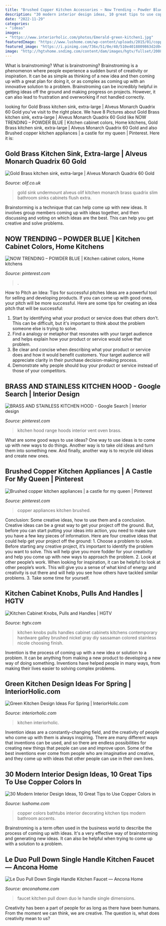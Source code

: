 ```yaml
---
title: "Brushed Copper Kitchen Accessories ~ Now Trending – Powder Blue"
description: "30 modern interior design ideas, 10 great tips to use copper colors in"
date: "2022-11-29"
categories:
- "ideas"
images:
- "https://www.interiorholic.com/photos/Emerald-green-kitchen1.jpg"
featuredImage: "https://www.lushome.com/wp-content/uploads/2015/01/copper-bathtubs-bathroom-fixtures-2.jpg"
featured_image: "https://i.pinimg.com/736x/51/0e/40/510e4018809863d2d0cc7c83e1a75cc2.jpg"
image: "http://hgtvhome.sndimg.com/content/dam/images/hgtv/fullset/2008/8/29/0/kitchen-hardware-sassaman.jpg.rend.hgtvcom.616.822.suffix/1400943329186.jpeg"
---
```



What is brainstroming?
What is brainstroming? Brainstroming is a phenomenon where people experience a sudden burst of creativity or inspiration. It can be as simple as thinking of a new idea and then coming up with a great plan for doing it, or as complex as coming up with an innovative solution to a problem. Brainstroming can be incredibly helpful in getting ideas off the ground and making progress on projects. However, it can also lead to frustration and overworking if not handled correctly.

	

		
looking for Gold Brass kitchen sink, extra-large | Alveus Monarch Quadrix 60 Gold you've visit to the right place. We have 8 Pictures about Gold Brass kitchen sink, extra-large | Alveus Monarch Quadrix 60 Gold like NOW TRENDING – POWDER BLUE | Kitchen cabinet colors, Home kitchens, Gold Brass kitchen sink, extra-large | Alveus Monarch Quadrix 60 Gold and also Brushed copper kitchen appliances | a castle for my queen | Pinterest. Here it is:
		
    
## Gold Brass Kitchen Sink, Extra-large | Alveus Monarch Quadrix 60 Gold

<img loading=lazy src="http://cdn.shopify.com/s/files/1/0331/8881/products/Quadrix_60_gold_compr_800x.jpg?v=1484425540" onerror="this.onerror=null;this.src='https://tse3.mm.bing.net/th?id=OIP.qrWh3Ki6ftbQSH0YkjEMrQHaE7&amp;pid=15.1';" alt="Gold Brass kitchen sink, extra-large | Alveus Monarch Quadrix 60 Gold">

_Source: olif.co.uk_

>gold sink undermount alveus olif kitchen monarch brass quadrix slim bathroom sinks cabinets flush extra. 

	

Brainstorming is a technique that can help come up with new ideas. It involves group members coming up with ideas together, and then discussing and voting on which ideas are the best. This can help you get creative and solve problems.

    
## NOW TRENDING – POWDER BLUE | Kitchen Cabinet Colors, Home Kitchens

<img loading=lazy src="https://i.pinimg.com/736x/51/0e/40/510e4018809863d2d0cc7c83e1a75cc2.jpg" onerror="this.onerror=null;this.src='https://tse2.mm.bing.net/th?id=OIP.-nZOaeClsll9b68P4J9m0QHaJ4&amp;pid=15.1';" alt="NOW TRENDING – POWDER BLUE | Kitchen cabinet colors, Home kitchens">

_Source: pinterest.com_

>. 

	

How to Pitch an Idea: Tips for successful pitches
Ideas are a powerful tool for selling and developing products. If you can come up with good ones, your pitch will be more successful. Here are some tips for creating an idea pitch that will be successful:
1. Start by identifying what your product or service does that others don't. This can be difficult, but it's important to think about the problem someone else is trying to solve.
2. Find a analogy or metaphor that resonates with your target audience and helps explain how your product or service would solve that problem.
3. Be clear and concise when describing what your product or service does and how it would benefit customers. Your target audience will appreciate clarity in their purchase decision-making process.
4. Demonstrate why people should buy your product or service instead of those of your competitors.

    
## BRASS AND STAINLESS KITCHEN HOOD - Google Search | Interior Design

<img loading=lazy src="https://i.pinimg.com/736x/39/09/0c/39090cdc670f0e179f05f6ec4286063b.jpg" onerror="this.onerror=null;this.src='https://tse4.mm.bing.net/th?id=OIP.v1wkXSKjCfs12omxVjO0SQHaJ4&amp;pid=15.1';" alt="BRASS AND STAINLESS KITCHEN HOOD - Google Search | Interior design">

_Source: pinterest.com_

>kitchen hood range hoods interior vent oven brass. 

	

What are some good ways to use ideas?
One way to use ideas is to come up with new ways to do things. Another way is to take old ideas and turn them into something new. And finally, another way is to recycle old ideas and create new ones.

    
## Brushed Copper Kitchen Appliances | A Castle For My Queen | Pinterest

<img loading=lazy src="https://s-media-cache-ak0.pinimg.com/600x315/f6/ad/48/f6ad4880a5df6aef671fc8f49799b923.jpg" onerror="this.onerror=null;this.src='https://tse4.mm.bing.net/th?id=OIP.2FbbZm8XXqNbO-y2iAOy-wHaEP&amp;pid=15.1';" alt="Brushed copper kitchen appliances | a castle for my queen | Pinterest">

_Source: pinterest.com_

>copper appliances kitchen brushed. 

	

Conclusion: Some creative ideas, how to use them and a conclusion.
Creative ideas can be a great way to get your project off the ground. But, before you can start putting your ideas into action, you need to make sure you have a few key pieces of information. Here are four creative ideas that could help get your project off the ground: 1. Choose a problem to solve. Before starting any creative project, it’s important to identify the problem you want to solve. This will help give you more fodder for your creativity and help you come up with new ways to approach the problem. 2. Look at other people’s work. When looking for inspiration, it can be helpful to look at other people’s work. This will give you a sense of what kind of energy and creativity is out there and will help you see how others have tackled similar problems. 3. Take some time for yourself.

    
## Kitchen Cabinet Knobs, Pulls And Handles | HGTV

<img loading=lazy src="http://hgtvhome.sndimg.com/content/dam/images/hgtv/fullset/2008/8/29/0/kitchen-hardware-sassaman.jpg.rend.hgtvcom.616.822.suffix/1400943329186.jpeg" onerror="this.onerror=null;this.src='https://tse4.mm.bing.net/th?id=OIP.0hKuimBq_2GZgwL-IY-0aAHaJ4&amp;pid=15.1';" alt="Kitchen Cabinet Knobs, Pulls and Handles | HGTV">

_Source: hgtv.com_

>kitchen knobs pulls handles cabinet cabinets kitchens contemporary hardware galley brushed nickel gray diy sassaman colored stainless nicole choosing finish. 

	

Invention is the process of coming up with a new idea or solution to a problem. It can be anything from making a new product to developing a new way of doing something. Inventions have helped people in many ways, from making their lives easier to solving complex problems.

    
## Green Kitchen Design Ideas For Spring | InteriorHolic.com

<img loading=lazy src="https://www.interiorholic.com/photos/Emerald-green-kitchen1.jpg" onerror="this.onerror=null;this.src='https://tse3.mm.bing.net/th?id=OIP.eVNWpvpo1POxrzRus0DwGAHaLH&amp;pid=15.1';" alt="Green Kitchen Design Ideas For Spring | InteriorHolic.com">

_Source: interiorholic.com_

>kitchen interiorholic. 

	

Invention ideas are a constantly-changing field, and the creativity of people who come up with them is always inspiring. There are many different ways that inventions can be used, and so there are endless possibilities for creating new things that people can use and improve upon. Some of the best inventions ever come from people who are imaginative and creative, and they come up with ideas that other people can use in their own lives.

    
## 30 Modern Interior Design Ideas, 10 Great Tips To Use Copper Colors In

<img loading=lazy src="https://www.lushome.com/wp-content/uploads/2015/01/copper-bathtubs-bathroom-fixtures-2.jpg" onerror="this.onerror=null;this.src='https://tse3.mm.bing.net/th?id=OIP.nqoHJItXquq3sNCkat96fgAAAA&amp;pid=15.1';" alt="30 Modern Interior Design Ideas, 10 Great Tips to Use Copper Colors in">

_Source: lushome.com_

>copper colors bathtubs interior decorating kitchen tips modern bathroom accents. 

	

Brainstroming is a term often used in the business world to describe the process of coming up with ideas. It's a very effective way of brainstorming and generating new ideas. It can also be helpful when trying to come up with a solution to a problem.

    
## Le Duo Pull Down Single Handle Kitchen Faucet — Ancona Home

<img loading=lazy src="https://cdn.shopify.com/s/files/1/2159/8609/products/AN-4103_Le_Duo_Pull_Down_Kitchen_Faucet_Dimensions_1024x1024.jpg?v=1548428271" onerror="this.onerror=null;this.src='https://tse2.mm.bing.net/th?id=OIP.mEnf5ZK7T_ZTs6LwehYqHAHaHW&amp;pid=15.1';" alt="Le Duo Pull Down Single Handle Kitchen Faucet — Ancona Home">

_Source: anconahome.com_

>faucet kitchen pull down duo le handle single dimensions. 

	

Creativity has been a part of people for as long as there have been humans. From the moment we can think, we are creative. The question is, what does creativity mean to us?


